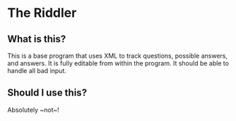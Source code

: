# The Riddler

## What is this?
This is a base program that uses XML to track questions, possible answers, and answers. It is fully editable from within the program. It should be able to handle all bad input.

## Should I use this?
Absolutely ~not~!
